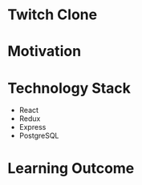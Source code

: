 # Twitch Clone

# Motivation

# Technology Stack
- React
- Redux
- Express
- PostgreSQL

# Learning Outcome
